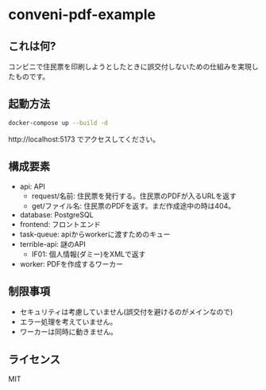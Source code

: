 # conveni-pdf-example

## これは何?

コンビニで住民票を印刷しようとしたときに誤交付しないための仕組みを実現したものです。

## 起動方法

```sh
docker-compose up --build -d
```

http://localhost:5173 でアクセスしてください。

## 構成要素

- api: API
  - request/名前: 住民票を発行する。住民票のPDFが入るURLを返す
  - get/ファイル名: 住民票のPDFを返す。まだ作成途中の時は404。
- database: PostgreSQL
- frontend: フロントエンド
- task-queue: apiからworkerに渡すためのキュー
- terrible-api: 謎のAPI
  - IF01: 個人情報(ダミー)をXMLで返す
- worker: PDFを作成するワーカー

## 制限事項

- セキュリティは考慮していません(誤交付を避けるのがメインなので)
- エラー処理を考えていません。
- ワーカーは同時に動きません。

## ライセンス

MIT
